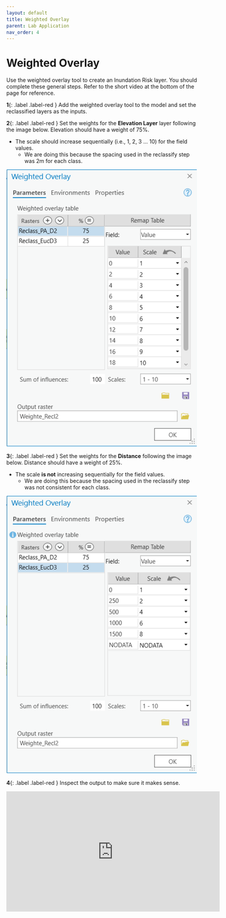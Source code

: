 ```yaml
---
layout: default
title: Weighted Overlay
parent: Lab Application
nav_order: 4
---
```



# Weighted Overlay

Use the weighted overlay tool to create an Inundation Risk layer.  You should complete these general steps.  Refer to the short video at the bottom of the page for reference.

**1**{: .label .label-red } Add the weighted overlay tool to the model and set the reclassified layers as the inputs.

**2**{: .label .label-red } Set the weights for the **Elevation Layer** layer following the image below.  Elevation should have a weight of 75%.
* The scale should increase sequentially (i.e., 1, 2, 3 ... 10) for the field values.
    * We are doing this because the spacing used in the reclassify step was 2m for each class.

<img src="content/images/WL1.png" alt="missing" class="inline" width="500">

**3**{: .label .label-red } Set the weights for the **Distance** following the image below.  Distance should have a weight of 25%.
* The scale **is not** increasing sequentially for the field values.
    * We are doing this because the spacing used in the reclassify step was not consistent for each class.

<img src="content/images/WL2.png" alt="missing" class="inline" width="500">

**4**{: .label .label-red } Inspect the output to make sure it makes sense.

<iframe width="560" height="315" src="https://www.youtube.com/embed/4DbRt0I3Qjw" title="YouTube video player" frameborder="0" allow="accelerometer; autoplay; clipboard-write; encrypted-media; gyroscope; picture-in-picture" allowfullscreen></iframe>